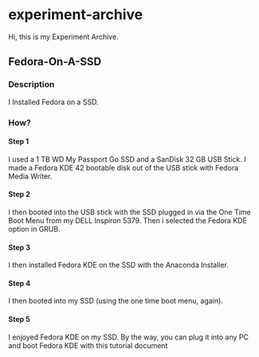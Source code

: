 # experiment-archive
Hi, this is my Experiment Archive.
## Fedora-On-A-SSD
### Description
I Installed Fedora on a SSD.
### How? 
#### Step 1
I used a 1 TB WD My Passport Go SSD and a SanDisk 32 GB USB Stick. I made a Fedora KDE 42 bootable disk out of the USB stick with Fedora Media Writer.
#### Step 2
I then booted into the USB stick with the SSD plugged in via the One Time Boot Menu from my DELL Inspiron 5379. Then i selected the Fedora KDE option in GRUB.
#### Step 3
I then installed Fedora KDE on the SSD with the Anaconda Installer.
#### Step 4
I then booted into my SSD (using the one time boot menu, again).
#### Step 5
I enjoyed Fedora KDE on my SSD. By the way, you can plug it into any PC and boot Fedora KDE with this tutorial document
